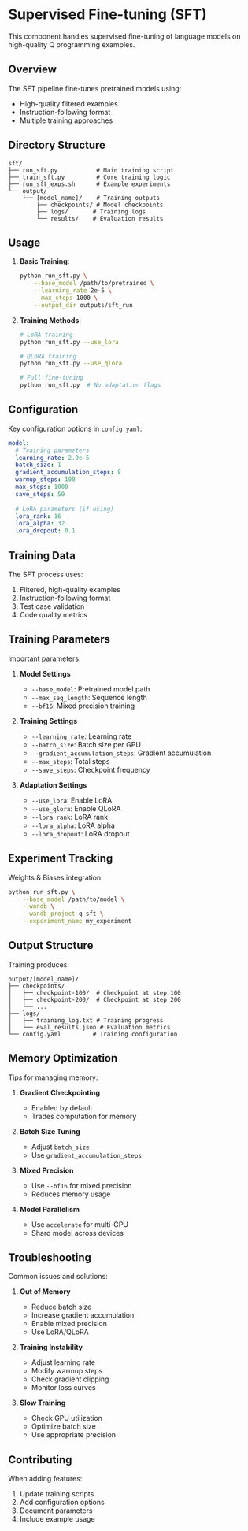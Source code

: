 # Supervised Fine-tuning (SFT)

This component handles supervised fine-tuning of language models on high-quality Q programming examples.

## Overview

The SFT pipeline fine-tunes pretrained models using:
- High-quality filtered examples
- Instruction-following format
- Multiple training approaches

## Directory Structure

```
sft/
├── run_sft.py           # Main training script
├── train_sft.py         # Core training logic
├── run_sft_exps.sh      # Example experiments
└── output/
    └── [model_name]/    # Training outputs
        ├── checkpoints/ # Model checkpoints
        ├── logs/       # Training logs
        └── results/    # Evaluation results
```

## Usage

1. **Basic Training**:
   ```bash
   python run_sft.py \
       --base_model /path/to/pretrained \
       --learning_rate 2e-5 \
       --max_steps 1000 \
       --output_dir outputs/sft_run
   ```

2. **Training Methods**:
   ```bash
   # LoRA training
   python run_sft.py --use_lora

   # QLoRA training
   python run_sft.py --use_qlora

   # Full fine-tuning
   python run_sft.py  # No adaptation flags
   ```

## Configuration

Key configuration options in `config.yaml`:

```yaml
model:
  # Training parameters
  learning_rate: 2.0e-5
  batch_size: 1
  gradient_accumulation_steps: 8
  warmup_steps: 100
  max_steps: 1000
  save_steps: 50
  
  # LoRA parameters (if using)
  lora_rank: 16
  lora_alpha: 32
  lora_dropout: 0.1
```

## Training Data

The SFT process uses:
1. Filtered, high-quality examples
2. Instruction-following format
3. Test case validation
4. Code quality metrics

## Training Parameters

Important parameters:

1. **Model Settings**
   - `--base_model`: Pretrained model path
   - `--max_seq_length`: Sequence length
   - `--bf16`: Mixed precision training

2. **Training Settings**
   - `--learning_rate`: Learning rate
   - `--batch_size`: Batch size per GPU
   - `--gradient_accumulation_steps`: Gradient accumulation
   - `--max_steps`: Total steps
   - `--save_steps`: Checkpoint frequency

3. **Adaptation Settings**
   - `--use_lora`: Enable LoRA
   - `--use_qlora`: Enable QLoRA
   - `--lora_rank`: LoRA rank
   - `--lora_alpha`: LoRA alpha
   - `--lora_dropout`: LoRA dropout

## Experiment Tracking

Weights & Biases integration:

```bash
python run_sft.py \
    --base_model /path/to/model \
    --wandb \
    --wandb_project q-sft \
    --experiment_name my_experiment
```

## Output Structure

Training produces:

```
output/[model_name]/
├── checkpoints/
│   ├── checkpoint-100/  # Checkpoint at step 100
│   ├── checkpoint-200/  # Checkpoint at step 200
│   └── ...
├── logs/
│   ├── training_log.txt # Training progress
│   └── eval_results.json # Evaluation metrics
└── config.yaml         # Training configuration
```

## Memory Optimization

Tips for managing memory:

1. **Gradient Checkpointing**
   - Enabled by default
   - Trades computation for memory

2. **Batch Size Tuning**
   - Adjust `batch_size`
   - Use `gradient_accumulation_steps`

3. **Mixed Precision**
   - Use `--bf16` for mixed precision
   - Reduces memory usage

4. **Model Parallelism**
   - Use `accelerate` for multi-GPU
   - Shard model across devices

## Troubleshooting

Common issues and solutions:

1. **Out of Memory**
   - Reduce batch size
   - Increase gradient accumulation
   - Enable mixed precision
   - Use LoRA/QLoRA

2. **Training Instability**
   - Adjust learning rate
   - Modify warmup steps
   - Check gradient clipping
   - Monitor loss curves

3. **Slow Training**
   - Check GPU utilization
   - Optimize batch size
   - Use appropriate precision

## Contributing

When adding features:
1. Update training scripts
2. Add configuration options
3. Document parameters
4. Include example usage 